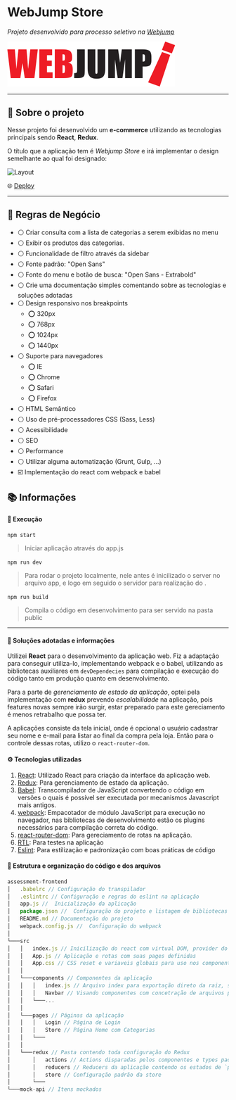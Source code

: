 # WebJump Store

_Projeto desenvolvido para processo seletivo na [Webjump](https://webjump.com.br/)_

![Logo Webjump](assets/logo-webjump.png)

---

## :bookmark_tabs: Sobre o projeto

Nesse projeto foi desenvolvido um **e-commerce** utilizando as tecnologias principais sendo **React**, **Redux**.

O título que a aplicação tem é _Webjump Store_ e irá implementar o design semelhante ao qual foi designado:

![Layout](assets/preview.jpg)

:globe_with_meridians: [Deploy]()


---

## 📜 Regras de Negócio

- ⚪ Criar consulta com a lista de categorias a serem exibidas no menu
- ⚪ Exibir os produtos das categorias.
- ⚪ Funcionalidade de filtro através da sidebar
- ⚪ Fonte padrão: "Open Sans"
- ⚪ Fonte do menu e botão de busca: "Open Sans - Extrabold"
- ⚪ Crie uma documentação simples comentando sobre as tecnologias e soluções adotadas
- ⚪ Design responsivo nos breakpoints
  - ⭕ 320px
  - ⭕ 768px
  - ⭕ 1024px
  - ⭕ 1440px
- ⚪ Suporte para navegadores
  - ⭕ IE
  - ⭕ Chrome
  - ⭕ Safari
  - ⭕ Firefox
- ⚪ HTML Semântico
- ⚪ Uso de pré-processadores CSS (Sass, Less)
- ⚪ Acessibilidade
- ⚪ SEO
- ⚪ Performance
- ⚪ Utilizar alguma automatização (Grunt, Gulp, ...)
- ☑️ Implementação do react com webpack e babel

## :books: Informações

#### :rocket: Execução

`npm start`

> Iniciar aplicação através do app.js

`npm run dev`

> Para rodar o projeto localmente, nele antes é inicilizado o server no arquivo app, e logo em seguido o servidor para realização do .

`npm run build`

> Compila o código em desenvolvimento para ser servido na pasta public

---

#### 📓 Soluções adotadas e informações

Utilizei **React** para o desenvolvimento da aplicação web.
Fiz a adaptação para conseguir utiliza-lo, implementando webpack e o babel, utilizando as bibliotecas auxiliares em `devDependecies` para compilação e execução do código tanto em produção quanto em desenvolvimento.

Para a parte de _gerenciamento de estado da aplicação_, optei pela implementação com **redux** prevendo _escalabilidade_ na aplicação, pois features novas sempre irão surgir, estar preparado para este gereciamento é menos retrabalho que possa ter.

A aplicações consiste da tela inicial, onde é opcional o usuário cadastrar seu nome e e-mail para listar ao final da compra pela loja.
Então para o controle dessas rotas, utilizo o `react-router-dom`.


#### :gear: Tecnologias utilizadas

1. [React](https://pt-br.reactjs.org/): Utilizado React para criação da interface da aplicação web.
1. [Redux](https://redux.js.org/): Para gerenciamento de estado da aplicação.
1. [Babel](https://babeljs.io/): Transcompilador de JavaScript convertendo o código em versões o quais é possível ser executada por mecanismos Javascript mais antigos.
1. [webpack](https://webpack.js.org/): Empacotador de módulo JavaScript para execução no navegador, nas bibliotecas de desenvolvimento estão os plugins necessários para compilação correta do código.
1. [react-router-dom](https://reactrouter.com/web/api/): Para gereciamento de rotas na aplicação.
1. [RTL](https://testing-library.com/docs/react-testing-library/intro/): Para testes na aplicação
1. [Eslint](https://eslint.org/): Para estilização e padronização com boas práticas de código

#### 📁 Estrutura e organização do código e dos arquivos

```js
assessment-frontend
│   .babelrc // Configuração do transpilador
│   .eslintrc // Configuração e regras do eslint na aplicação
│   app.js //  Inicialização da aplicação
│   package.json //  Configuração do projeto e listagem de bibliotecas
│   README.md // Documentação do projeto
│   webpack.config.js //  Configuração do webpack
│
└───src
│   │   index.js // Inicilização do react com virtual DOM, provider do Redux e Router 
│   │   App.js // Aplicação e rotas com suas pages definidas
│   │   App.css // CSS reset e variaveis globais para uso nos componentes
│   │
│   └───components // Componentes da aplicação
│   │   │   index.js // Arquivo index para exportação direto da raiz, sem acessar as pastas
│   │   │   Navbar // Visando componentes com concetração de arquivos próprios (estilos, testes...)
│   │   └───...
│   │
│   └───pages // Páginas da aplicação
│   │   │   Login // Página de Login
│   │   │   Store // Página Home com Categorias
│   │   └───
│   │
│   └───redux // Pasta contendo toda configuração do Redux
│       │   actions // Actions disparadas pelos componentes e types padrões
│       │   reducers // Reducers da aplicação contendo os estados de `products` e `user`
│       │   store // Configuração padrão da store
│       └───
└───mock-api // Itens mockados
```